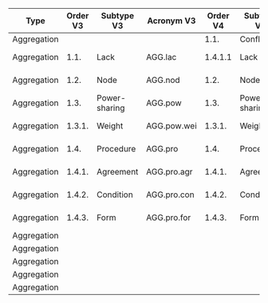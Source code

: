 | Type | Order V3 | Subtype V3 | Acronym V3 | Order V4 | Subtype V4 | Acronym V4 | Change |
|------|----------|------------|-------------|----------|------------|-------------|--------|
|  Aggregation    |          |            |             |    1.1.      |       Conflict    |     AGG.con         |   Created     |
|  Aggregation    |     1.1.     |      Lack     |  AGG.lac       |     1.4.1.1       |       Lack        |      AGG.pro.agr.lac       |    Hierarchy modified    |
|  Aggregation    |    1.2.      |     Node       |        AGG.nod     |     1.2.     |      Node      |    AGG.nod         |    No changes    |
|  Aggregation    |     1.3.     |      Power-sharing      |       AGG.pow      |   1.3.       |    Power-sharing          |    AGG.pow          |   No changes      |
|  Aggregation    |   1.3.1.       |      Weight      |   AGG.pow.wei          |  1.3.1.        |    Weight        |     AGG.pow.wei          |   No changes     |
|  Aggregation    |      1.4.    |    Procedure        |   AGG.pro          |   1.4.        |   Procedure         |       AGG.pro      |   No changes      |
|  Aggregation    |     1.4.1.     |    Agreement        |   AGG.pro.agr          |         1.4.1. |  Agreement          |     AGG.pro.agr        |     No changes   |
|  Aggregation    |   1.4.2.       |   Condition         |      AGG.pro.con       |    1.4.2.       |    Condition        |     AGG.pro.con        |   No changes     |
|  Aggregation    |    1.4.3.      |    Form        |   AGG.pro.for          |    1.4.3.       | Form           |      AGG.pro.for       |   Definition modified     |
|  Aggregation    |          |            |             |          |            |             |        |
|  Aggregation    |          |            |             |          |            |             |        |
|  Aggregation    |          |            |             |          |            |             |        |
|  Aggregation    |          |            |             |          |            |             |        |
|  Aggregation    |          |            |             |          |            |             |        |
